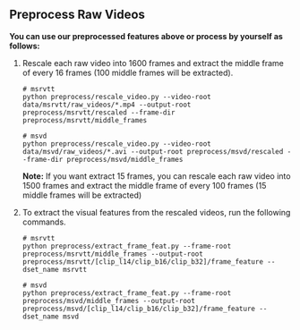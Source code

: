 ## Preprocess Raw Videos

**You can use our preprocessed features above or process by yourself as follows:**

1. Rescale each raw video into 1600 frames and extract the middle frame of every 16 frames (100 middle frames will be extracted). 

    ```
   # msrvtt
    python preprocess/rescale_video.py --video-root data/msrvtt/raw_videos/*.mp4 --output-root preprocess/msrvtt/rescaled --frame-dir preprocess/msrvtt/middle_frames
   
   # msvd
    python preprocess/rescale_video.py --video-root data/msvd/raw_videos/*.avi --output-root preprocess/msvd/rescaled --frame-dir preprocess/msvd/middle_frames
    ```
   **Note:** If you want extract 15 frames, you can rescale each raw video into 1500 frames and extract the middle frame of every 100 frames (15 middle frames will be extracted)

2. To extract the visual features from the rescaled videos, run the following commands.

    ```
   # msrvtt
    python preprocess/extract_frame_feat.py --frame-root preprocess/msrvtt/middle_frames --output-root preprocess/msrvtt/[clip_l14/clip_b16/clip_b32]/frame_feature --dset_name msrvtt
   
   # msvd
    python preprocess/extract_frame_feat.py --frame-root preprocess/msvd/middle_frames --output-root preprocess/msvd/[clip_l14/clip_b16/clip_b32]/frame_feature --dset_name msvd
   ```


